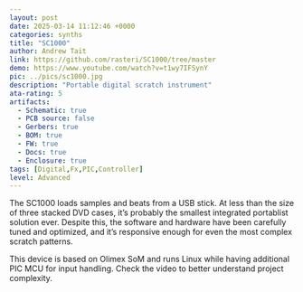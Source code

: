 ```yaml
---
layout: post
date: 2025-03-14 11:12:46 +0000
categories: synths
title: "SC1000"
author: Andrew Tait
link: https://github.com/rasteri/SC1000/tree/master
demo: https://www.youtube.com/watch?v=t1wy7IFSynY
pic: ../pics/sc1000.jpg
description: "Portable digital scratch instrument"
ata-rating: 5
artifacts:
  - Schematic: true
  - PCB source: false
  - Gerbers: true
  - BOM: true
  - FW: true
  - Docs: true
  - Enclosure: true
tags: [Digital,Fx,PIC,Controller]
level: Advanced
---
```


The SC1000 loads samples and beats from a USB stick. At less than the size of three stacked DVD cases, it’s probably the smallest integrated portablist solution ever. Despite this, the software and hardware have been carefully tuned and optimized, and it’s responsive enough for even the most complex scratch patterns.

This device is based on Olimex SoM and runs Linux while having additional PIC MCU for input handling. Check the video to better understand project complexity.